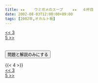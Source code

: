 ```yaml
---
title: ★★　 　ウミガメのスープ　 　★★ 　４杯目
date: 2002-08-03T12:00:00+09:00
tags: [2002年,オカルト板]
---
```

<div class="th_left"><a href="../3"><< 3</a></div>
<div class="th_right"><a href="../5">5 >></a></div>
<br><br>
<script src="../../js/cupsoup.js"></script>
<form>
<input type="button" value="問題と解説のみにする" onClick="toggleCupsoup()">
</form>
{{< 4 >}}
<div class="th_left"><a href="../3"><< 3</a></div>
<div class="th_right"><a href="../5">5 >></a></div>
